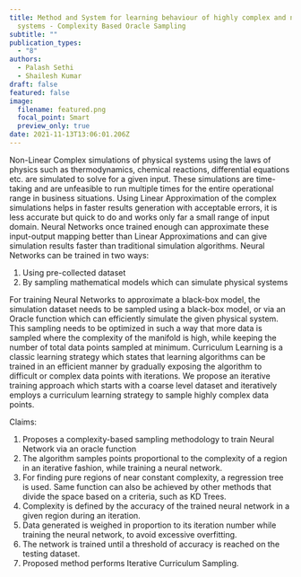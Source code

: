 ```yaml
---
title: Method and System for learning behaviour of highly complex and non-linear
  systems - Complexity Based Oracle Sampling
subtitle: ""
publication_types:
  - "8"
authors:
  - Palash Sethi
  - Shailesh Kumar
draft: false
featured: false
image:
  filename: featured.png
  focal_point: Smart
  preview_only: true
date: 2021-11-13T13:06:01.206Z
---
```

Non-Linear Complex simulations of physical systems using the laws of physics such as thermodynamics, chemical reactions, differential equations etc. are simulated to solve for a given input. These simulations are time-taking and are unfeasible to run multiple times for the entire operational range in business situations. Using Linear Approximation of the complex simulations helps in faster results generation with acceptable errors, it is less accurate but quick to do and works only far a small range of input domain. Neural Networks once trained enough can approximate these input-output mapping better than Linear Approximations and can give simulation results faster than traditional simulation algorithms.
Neural Networks can be trained in two ways:

1. Using pre-collected dataset
2. By sampling mathematical models which can simulate physical systems

For training Neural Networks to approximate a black-box model, the simulation dataset needs to be sampled using a black-box model, or via an Oracle function which can efficiently simulate the given physical system. This sampling needs to be optimized in such a way that more data is sampled where the complexity of the manifold is high, while keeping the number of total data points sampled at minimum. Curriculum Learning is a classic learning strategy which states that learning algorithms can be trained in an efficient manner by gradually exposing the algorithm to difficult or complex data points with iterations. We propose an iterative training approach which starts with a coarse level dataset and iteratively employs a curriculum learning strategy to sample highly complex data points.

Claims:

1. Proposes a complexity-based sampling methodology to train Neural Network via an oracle function
2. The algorithm samples points proportional to the complexity of a region in an iterative fashion, while training a neural network.
3. For finding pure regions of near constant complexity, a regression tree is used. Same function can also be achieved by other methods that divide the space based on a criteria, such as KD Trees.
4. Complexity is defined by the accuracy of the trained neural network in a given region during an iteration.
5. Data generated is weighed in proportion to its iteration number while training the neural network, to avoid excessive overfitting.
6. The network is trained until a threshold of accuracy is reached on the testing dataset.
7. Proposed method performs Iterative Curriculum Sampling.